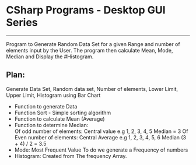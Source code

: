 # CSharp Programs - Desktop GUI Series
---------------------------------------------

Program to Generate Random Data Set for a given Range and
number of elements input by the User. The program then
calculate Mean, Mode, Median and Display the #Histogram. 


## Plan:
Generate Data Set, Random data set, Number of elements, Lower Limit, Upper Limit, Histogram using Bar Chart

* Function to generate Data
* Function Sort - Simple sorting algorithm
* Function to calculate Mean (Average)
* Function to determine Median:  
    Of odd number of elements: Central value
        e.g 1, 2, 3, 4, 5 Median = 3
    Of Even number of elements: Central Average
        e.g 1, 2, 3, 4, 5, 6 Median (3 + 4) / 2 = 3.5
* Mode: Most Frequent Value To do we generate a Frequency of numbers
* Histogram: Created from The frequency Array.